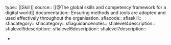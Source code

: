 type:: [[Skill]]
source:: [[@The global skills and competency framework for a digital world]]
documentation:: Ensuring methods and tools are adopted and used effectively throughout the organisation.
sfiacode::
sfiaskill::
sfiacategory::
sfiacategory::
sfiaguidancenotes::
sfialevel4description::
sfialevel5description::
sfialevel6description::
sfialevel7description::

-